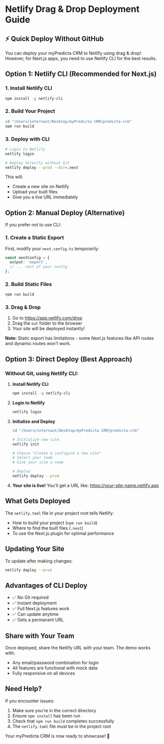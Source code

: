 # Netlify Drag & Drop Deployment Guide

## ⚡ Quick Deploy Without GitHub

You can deploy your myPredicta CRM to Netlify using drag & drop! However, for Next.js apps, you need to use Netlify CLI for the best results.

## Option 1: Netlify CLI (Recommended for Next.js)

### 1. Install Netlify CLI
```bash
npm install -g netlify-cli
```

### 2. Build Your Project
```bash
cd "/Users/internaut/Desktop/myPredicta CRM/predicta-crm"
npm run build
```

### 3. Deploy with CLI
```bash
# Login to Netlify
netlify login

# Deploy directly without Git
netlify deploy --prod --dir=.next
```

This will:
- Create a new site on Netlify
- Upload your built files
- Give you a live URL immediately

## Option 2: Manual Deploy (Alternative)

If you prefer not to use CLI:

### 1. Create a Static Export
First, modify your `next.config.ts` temporarily:

```typescript
const nextConfig = {
  output: 'export',
  // ... rest of your config
};
```

### 2. Build Static Files
```bash
npm run build
```

### 3. Drag & Drop
1. Go to https://app.netlify.com/drop
2. Drag the `out` folder to the browser
3. Your site will be deployed instantly!

**Note:** Static export has limitations - some Next.js features like API routes and dynamic routes won't work.

## Option 3: Direct Deploy (Best Approach)

### Without Git, using Netlify CLI:

1. **Install Netlify CLI**
   ```bash
   npm install -g netlify-cli
   ```

2. **Login to Netlify**
   ```bash
   netlify login
   ```

3. **Initialize and Deploy**
   ```bash
   cd "/Users/internaut/Desktop/myPredicta CRM/predicta-crm"
   
   # Initialize new site
   netlify init
   
   # Choose "Create & configure a new site"
   # Select your team
   # Give your site a name
   
   # Deploy
   netlify deploy --prod
   ```

4. **Your site is live!**
   You'll get a URL like: https://your-site-name.netlify.app

## What Gets Deployed

The `netlify.toml` file in your project root tells Netlify:
- How to build your project (`npm run build`)
- Where to find the built files (`.next`)
- To use the Next.js plugin for optimal performance

## Updating Your Site

To update after making changes:
```bash
netlify deploy --prod
```

## Advantages of CLI Deploy
- ✅ No Git required
- ✅ Instant deployment
- ✅ Full Next.js features work
- ✅ Can update anytime
- ✅ Gets a permanent URL

## Share with Your Team

Once deployed, share the Netlify URL with your team. The demo works with:
- Any email/password combination for login
- All features are functional with mock data
- Fully responsive on all devices

## Need Help?

If you encounter issues:
1. Make sure you're in the correct directory
2. Ensure `npm install` has been run
3. Check that `npm run build` completes successfully
4. The `netlify.toml` file must be in the project root

Your myPredicta CRM is now ready to showcase! 🎉